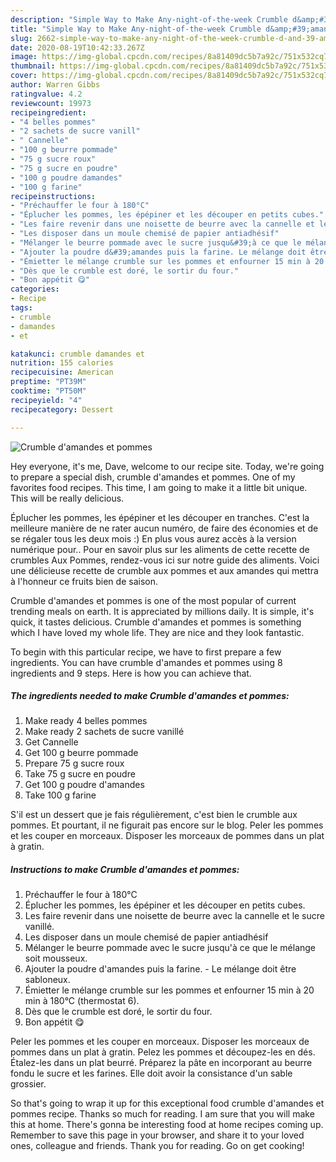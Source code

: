 ```yaml
---
description: "Simple Way to Make Any-night-of-the-week Crumble d&amp;#39;amandes et pommes"
title: "Simple Way to Make Any-night-of-the-week Crumble d&amp;#39;amandes et pommes"
slug: 2662-simple-way-to-make-any-night-of-the-week-crumble-d-and-39-amandes-et-pommes
date: 2020-08-19T10:42:33.267Z
image: https://img-global.cpcdn.com/recipes/8a81409dc5b7a92c/751x532cq70/crumble-damandes-et-pommes-photo-principale-de-la-recette.jpg
thumbnail: https://img-global.cpcdn.com/recipes/8a81409dc5b7a92c/751x532cq70/crumble-damandes-et-pommes-photo-principale-de-la-recette.jpg
cover: https://img-global.cpcdn.com/recipes/8a81409dc5b7a92c/751x532cq70/crumble-damandes-et-pommes-photo-principale-de-la-recette.jpg
author: Warren Gibbs
ratingvalue: 4.2
reviewcount: 19973
recipeingredient:
- "4 belles pommes"
- "2 sachets de sucre vanill"
- " Cannelle"
- "100 g beurre pommade"
- "75 g sucre roux"
- "75 g sucre en poudre"
- "100 g poudre damandes"
- "100 g farine"
recipeinstructions:
- "Préchauffer le four à 180°C"
- "Éplucher les pommes, les épépiner et les découper en petits cubes."
- "Les faire revenir dans une noisette de beurre avec la cannelle et le sucre vanillé."
- "Les disposer dans un moule chemisé de papier antiadhésif"
- "Mélanger le beurre pommade avec le sucre jusqu&#39;à ce que le mélange soit mousseux."
- "Ajouter la poudre d&#39;amandes puis la farine. Le mélange doit être sabloneux."
- "Émietter le mélange crumble sur les pommes et enfourner 15 min à 20 min à 180°C (thermostat 6)."
- "Dès que le crumble est doré, le sortir du four."
- "Bon appétit 😋"
categories:
- Recipe
tags:
- crumble
- damandes
- et

katakunci: crumble damandes et 
nutrition: 155 calories
recipecuisine: American
preptime: "PT39M"
cooktime: "PT50M"
recipeyield: "4"
recipecategory: Dessert

---
```



![Crumble d&#39;amandes et pommes](https://img-global.cpcdn.com/recipes/8a81409dc5b7a92c/751x532cq70/crumble-damandes-et-pommes-photo-principale-de-la-recette.jpg)

Hey everyone, it's me, Dave, welcome to our recipe site. Today, we're going to prepare a special dish, crumble d&#39;amandes et pommes. One of my favorites food recipes. This time, I am going to make it a little bit unique. This will be really delicious.

Éplucher les pommes, les épépiner et les découper en tranches. C&#39;est la meilleure manière de ne rater aucun numéro, de faire des économies et de se régaler tous les deux mois :) En plus vous aurez accès à la version numérique pour.. Pour en savoir plus sur les aliments de cette recette de crumbles Aux Pommes, rendez-vous ici sur notre guide des aliments. Voici une délicieuse recette de crumble aux pommes et aux amandes qui mettra à l&#39;honneur ce fruits bien de saison.

Crumble d&#39;amandes et pommes is one of the most popular of current trending meals on earth. It is appreciated by millions daily. It is simple, it's quick, it tastes delicious. Crumble d&#39;amandes et pommes is something which I have loved my whole life. They are nice and they look fantastic.


To begin with this particular recipe, we have to first prepare a few ingredients. You can have crumble d&#39;amandes et pommes using 8 ingredients and 9 steps. Here is how you can achieve that.

<!--inarticleads1-->

##### The ingredients needed to make Crumble d&#39;amandes et pommes:

1. Make ready 4 belles pommes
1. Make ready 2 sachets de sucre vanillé
1. Get  Cannelle
1. Get 100 g beurre pommade
1. Prepare 75 g sucre roux
1. Take 75 g sucre en poudre
1. Get 100 g poudre d&#39;amandes
1. Take 100 g farine


S&#39;il est un dessert que je fais régulièrement, c&#39;est bien le crumble aux pommes. Et pourtant, il ne figurait pas encore sur le blog. Peler les pommes et les couper en morceaux. Disposer les morceaux de pommes dans un plat à gratin. 

<!--inarticleads2-->

##### Instructions to make Crumble d&#39;amandes et pommes:

1. Préchauffer le four à 180°C
1. Éplucher les pommes, les épépiner et les découper en petits cubes.
1. Les faire revenir dans une noisette de beurre avec la cannelle et le sucre vanillé.
1. Les disposer dans un moule chemisé de papier antiadhésif
1. Mélanger le beurre pommade avec le sucre jusqu&#39;à ce que le mélange soit mousseux.
1. Ajouter la poudre d&#39;amandes puis la farine. - Le mélange doit être sabloneux.
1. Émietter le mélange crumble sur les pommes et enfourner 15 min à 20 min à 180°C (thermostat 6).
1. Dès que le crumble est doré, le sortir du four.
1. Bon appétit 😋


Peler les pommes et les couper en morceaux. Disposer les morceaux de pommes dans un plat à gratin. Pelez les pommes et découpez-les en dés. Étalez-les dans un plat beurré. Préparez la pâte en incorporant au beurre fondu le sucre et les farines. Elle doit avoir la consistance d&#39;un sable grossier. 

So that's going to wrap it up for this exceptional food crumble d&#39;amandes et pommes recipe. Thanks so much for reading. I am sure that you will make this at home. There's gonna be interesting food at home recipes coming up. Remember to save this page in your browser, and share it to your loved ones, colleague and friends. Thank you for reading. Go on get cooking!
